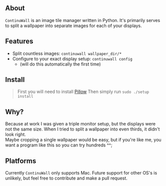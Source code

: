 ## About
`ContinuWall` is an image tile manager written in Python. It's primarily serves to split a wallpaper into separate images for each of your displays.

## Features
- Split countless images: `continuwall wallpaper_dir/*`
- Configure to your exact display setup: `continuwall config`
    - (will do this automatically the first time)

## Install
> First you will need to install [Pillow](https://pypi.python.org/pypi/Pillow/2.2.1#installation)
Then simply run `sudo ./setup install`

## Why?
Because at work I was given a triple monitor setup, but the displays were not the same size. When I tried to split a wallpaper into even thirds, it didn't look right.  
Maybe cropping a single wallpaper would be easy, but if you're like me, you want a program like this so you can try hundreds ^^;

## Platforms
Currently `ContinuWall` only supports Mac. Future support for other OS's is unlikely, but feel free to contribute and make a pull request.
